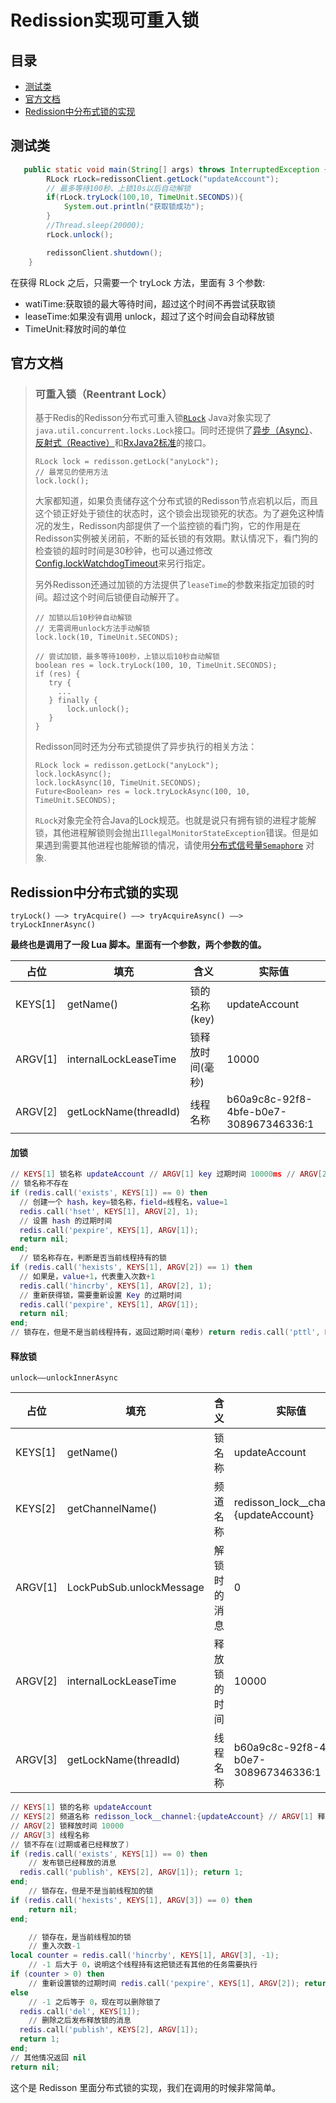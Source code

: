 # Redission实现可重入锁

## 目录

- [测试类](#测试类)
- [官方文档](#官方文档)
- [Redission中分布式锁的实现](#Redission中分布式锁的实现)

## 测试类

```java
   public static void main(String[] args) throws InterruptedException {
        RLock rLock=redissonClient.getLock("updateAccount");
        // 最多等待100秒、上锁10s以后自动解锁
        if(rLock.tryLock(100,10, TimeUnit.SECONDS)){
            System.out.println("获取锁成功");
        }
        //Thread.sleep(20000);
        rLock.unlock();

        redissonClient.shutdown();
    }
```

在获得 RLock 之后，只需要一个 tryLock 方法，里面有 3 个参数: 

- watiTime:获取锁的最大等待时间，超过这个时间不再尝试获取锁 
- leaseTime:如果没有调用 unlock，超过了这个时间会自动释放锁
- TimeUnit:释放时间的单位

## 官方文档

> ### 可重入锁（Reentrant Lock）
>
> 基于Redis的Redisson分布式可重入锁[`RLock`](http://static.javadoc.io/org.redisson/redisson/3.10.0/org/redisson/api/RLock.html) Java对象实现了`java.util.concurrent.locks.Lock`接口。同时还提供了[异步（Async）](http://static.javadoc.io/org.redisson/redisson/3.10.0/org/redisson/api/RLockAsync.html)、[反射式（Reactive）](http://static.javadoc.io/org.redisson/redisson/3.10.0/org/redisson/api/RLockReactive.html)和[RxJava2标准](http://static.javadoc.io/org.redisson/redisson/3.10.0/org/redisson/api/RLockRx.html)的接口。
>
> ```
> RLock lock = redisson.getLock("anyLock");
> // 最常见的使用方法
> lock.lock();
> ```
>
> 大家都知道，如果负责储存这个分布式锁的Redisson节点宕机以后，而且这个锁正好处于锁住的状态时，这个锁会出现锁死的状态。为了避免这种情况的发生，Redisson内部提供了一个监控锁的看门狗，它的作用是在Redisson实例被关闭前，不断的延长锁的有效期。默认情况下，看门狗的检查锁的超时时间是30秒钟，也可以通过修改[Config.lockWatchdogTimeout](https://github.com/redisson/redisson/wiki/2.-配置方法#lockwatchdogtimeout监控锁的看门狗超时单位毫秒)来另行指定。
>
> 另外Redisson还通过加锁的方法提供了`leaseTime`的参数来指定加锁的时间。超过这个时间后锁便自动解开了。
>
> ```
> // 加锁以后10秒钟自动解锁
> // 无需调用unlock方法手动解锁
> lock.lock(10, TimeUnit.SECONDS);
> 
> // 尝试加锁，最多等待100秒，上锁以后10秒自动解锁
> boolean res = lock.tryLock(100, 10, TimeUnit.SECONDS);
> if (res) {
>    try {
>      ...
>    } finally {
>        lock.unlock();
>    }
> }
> ```
>
> Redisson同时还为分布式锁提供了异步执行的相关方法：
>
> ```
> RLock lock = redisson.getLock("anyLock");
> lock.lockAsync();
> lock.lockAsync(10, TimeUnit.SECONDS);
> Future<Boolean> res = lock.tryLockAsync(100, 10, TimeUnit.SECONDS);
> ```
>
> `RLock`对象完全符合Java的Lock规范。也就是说只有拥有锁的进程才能解锁，其他进程解锁则会抛出`IllegalMonitorStateException`错误。但是如果遇到需要其他进程也能解锁的情况，请使用[分布式信号量`Semaphore`](https://github.com/redisson/redisson/wiki/8.-分布式锁和同步器#86-信号量semaphore) 对象.

## Redission中分布式锁的实现

```
tryLock() ——> tryAcquire() ——> tryAcquireAsync() ——> tryLockInnerAsync()
```

**最终也是调用了一段 Lua 脚本。里面有一个参数，两个参数的值。**

| 占位    | 填充                  | 含义             | 实际值                                 |
| ------- | --------------------- | ---------------- | -------------------------------------- |
| KEYS[1] | getName()             | 锁的名称(key)    | updateAccount                          |
| ARGV[1] | internalLockLeaseTime | 锁释放时间(毫秒) | 10000                                  |
| ARGV[2] | getLockName(threadId) | 线程名称         | b60a9c8c-92f8-4bfe-b0e7-308967346336:1 |

#### 加锁

```lua
// KEYS[1] 锁名称 updateAccount // ARGV[1] key 过期时间 10000ms // ARGV[2] 线程名称
// 锁名称不存在
if (redis.call('exists', KEYS[1]) == 0) then
  // 创建一个 hash，key=锁名称，field=线程名，value=1 
  redis.call('hset', KEYS[1], ARGV[2], 1);
  // 设置 hash 的过期时间
  redis.call('pexpire', KEYS[1], ARGV[1]);
  return nil;
end;
  // 锁名称存在，判断是否当前线程持有的锁
if (redis.call('hexists', KEYS[1], ARGV[2]) == 1) then
  // 如果是，value+1，代表重入次数+1 
  redis.call('hincrby', KEYS[1], ARGV[2], 1);
  // 重新获得锁，需要重新设置 Key 的过期时间 
  redis.call('pexpire', KEYS[1], ARGV[1]);
  return nil;
end;
// 锁存在，但是不是当前线程持有，返回过期时间(毫秒) return redis.call('pttl', KEYS[1]);
```

#### 释放锁

```
unlock——unlockInnerAsync
```

| 占位    | 填充                     | 含义         | 实际值                                 |
| ------- | ------------------------ | ------------ | -------------------------------------- |
| KEYS[1] | getName()                | 锁名称       | updateAccount                          |
| KEYS[2] | getChannelName()         | 频道名称     | redisson_lock__channel:{updateAccount} |
| ARGV[1] | LockPubSub.unlockMessage | 解锁时的消息 | 0                                      |
| ARGV[2] | internalLockLeaseTime    | 释放锁的时间 | 10000                                  |
| ARGV[3] | getLockName(threadId)    | 线程名称     | b60a9c8c-92f8-4bfe-b0e7-308967346336:1 |

```lua
// KEYS[1] 锁的名称 updateAccount
// KEYS[2] 频道名称 redisson_lock__channel:{updateAccount} // ARGV[1] 释放锁的消息 0
// ARGV[2] 锁释放时间 10000
// ARGV[3] 线程名称
// 锁不存在(过期或者已经释放了)
if (redis.call('exists', KEYS[1]) == 0) then
	// 发布锁已经释放的消息 
  redis.call('publish', KEYS[2], ARGV[1]); return 1;
end;
	// 锁存在，但是不是当前线程加的锁
if (redis.call('hexists', KEYS[1], ARGV[3]) == 0) then
	return nil; 
end;

	// 锁存在，是当前线程加的锁
	// 重入次数-1
local counter = redis.call('hincrby', KEYS[1], ARGV[3], -1);
	// -1 后大于 0，说明这个线程持有这把锁还有其他的任务需要执行 
if (counter > 0) then
	// 重新设置锁的过期时间 redis.call('pexpire', KEYS[1], ARGV[2]); return 0;
else
	// -1 之后等于 0，现在可以删除锁了 
  redis.call('del', KEYS[1]);
	// 删除之后发布释放锁的消息 
  redis.call('publish', KEYS[2], ARGV[1]); 
  return 1;
end; 
// 其他情况返回 nil 
return nil;
```

这个是 Redisson 里面分布式锁的实现，我们在调用的时候非常简单。